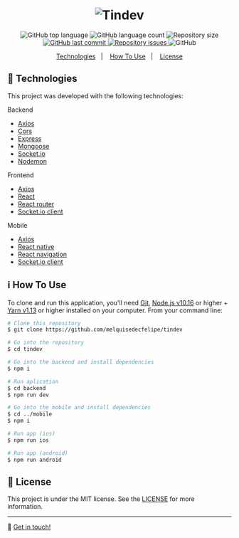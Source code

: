<h1 align="center">
    <img alt="Tindev" src="https://res.cloudinary.com/dtifsqadc/image/upload/v1569959696/logo_j5lotp.svg" />
    <br>
</h1>

<p align="center">
  <img alt="GitHub top language" src="https://img.shields.io/github/languages/top/melquisedecfelipe/tindev.svg">

  <img alt="GitHub language count" src="https://img.shields.io/github/languages/count/melquisedecfelipe/tindev.svg">

  <img alt="Repository size" src="https://img.shields.io/github/repo-size/melquisedecfelipe/tindev.svg">
  
  <a href="https://github.com/melquisedecfelipe/tindev/commits/master">
    <img alt="GitHub last commit" src="https://img.shields.io/github/last-commit/melquisedecfelipe/tindev.svg">
  </a>

  <a href="https://github.com/melquisedecfelipe/tindev/issues">
    <img alt="Repository issues" src="https://img.shields.io/github/issues/melquisedecfelipe/tindev.svg">
  </a>

  <img alt="GitHub" src="https://img.shields.io/github/license/melquisedecfelipe/tindev.svg">
</p>

<p align="center">
  <a href="#rocket-technologies">Technologies</a>&nbsp;&nbsp;&nbsp;|&nbsp;&nbsp;&nbsp;
  <a href="#information_source-how-to-use">How To Use</a>&nbsp;&nbsp;&nbsp;|&nbsp;&nbsp;&nbsp;
  <a href="#memo-license">License</a>
</p>

## :rocket: Technologies

This project was developed with the following technologies:

Backend
-  [Axios](https://github.com/axios/axios)
-  [Cors](https://github.com/expressjs/cors)
-  [Express](https://expressjs.com/)
-  [Mongoose](https://mongoosejs.com/mul)
-  [Socket.io](http://socket.io/)
-  [Nodemon](https://nodemon.io/)

Frontend
-  [Axios](https://github.com/axios/axios)
-  [React](https://reactjs.org/)
-  [React router](https://reacttraining.com/react-router/)
-  [Socket.io client](https://github.com/socketio/socket.io-client)

Mobile
-  [Axios](https://github.com/axios/axios)
-  [React native](https://facebook.github.io/react-native/)
-  [React navigation](https://reactnavigation.org/)
-  [Socket.io client](https://github.com/socketio/socket.io-client)

## :information_source: How To Use

To clone and run this application, you'll need [Git](https://git-scm.com), [Node.js v10.16](https://nodejs.org/) or higher + [Yarn v1.13](https://yarnpkg.com/) or higher installed on your computer. From your command line:

```bash
# Clone this repository
$ git clone https://github.com/melquisedecfelipe/tindev

# Go into the repository
$ cd tindev

# Go into the backend and install dependencies
$ npm i

# Run aplication
$ cd backend
$ npm run dev

# Go into the mobile and install dependencies
$ cd ../mobile
$ npm i

# Run app (ios)
$ npm run ios

# Run app (android)
$ npm run android
```

## :memo: License
This project is under the MIT license. See the [LICENSE](https://github.com/melquisedecfelipe/tindev/blob/master/LICENSE) for more information.

---

:wave: [Get in touch!](https://www.linkedin.com/in/melquisedecfelipe/)